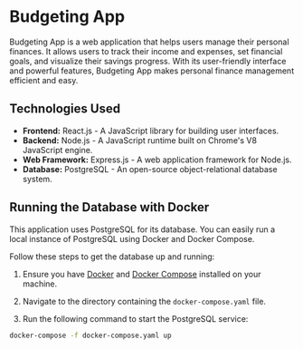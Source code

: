 # Budgeting App

Budgeting App is a web application that helps users manage their personal finances. It allows users to track their income and expenses, set financial goals, and visualize their savings progress. With its user-friendly interface and powerful features, Budgeting App makes personal finance management efficient and easy.

## Technologies Used

- **Frontend:** React.js - A JavaScript library for building user interfaces.
- **Backend:** Node.js - A JavaScript runtime built on Chrome's V8 JavaScript engine.
- **Web Framework:** Express.js - A web application framework for Node.js.
- **Database:** PostgreSQL - An open-source object-relational database system.

## Running the Database with Docker

This application uses PostgreSQL for its database. You can easily run a local instance of PostgreSQL using Docker and Docker Compose.

Follow these steps to get the database up and running:

1. Ensure you have [Docker](https://www.docker.com/products/docker-desktop) and [Docker Compose](https://docs.docker.com/compose/install/) installed on your machine.

2. Navigate to the directory containing the `docker-compose.yaml` file.

3. Run the following command to start the PostgreSQL service:

```bash
docker-compose -f docker-compose.yaml up